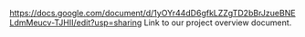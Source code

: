 https://docs.google.com/document/d/1yOYr44dD6gfkLZZgTD2bBrJzueBNELdmMeucv-TJHII/edit?usp=sharing
Link to our project overview document.
